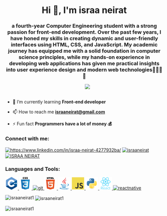 

<h1 align="center">Hi 👋, I'm israa neirat</h1>
<h3 align="center">a fourth-year Computer Engineering student with a strong passion for front-end development. Over the past few years, I have honed my skills in creating dynamic and user-friendly interfaces using HTML, CSS, and JavaScript. My academic journey has equipped me with a solid foundation in computer science principles, while my hands-on experience in developing web applications has given me practical insights into user experience design and modern web technologies👩‍💻✨💜</h3>

<img align="right" src="https://user-images.githubusercontent.com/63050133/156676671-d5b2e362-97d4-4404-9447-dd71ddfea82f.gif" width = 250px/>
<br> <br/> 



- 🌱 I’m currently learning **Front-end developer**

- 📫 How to reach me **israaneirat@gmail.com**

- ⚡ Fun fact **Programmers have a lot of money 💰**

<h3 align="left">Connect with me:</h3>
<p align="left">
<a href="https://www.linkedin.com/in/israa-neirat-4277932ba/" target="blank"><img align="center" src="https://raw.githubusercontent.com/rahuldkjain/github-profile-readme-generator/master/src/images/icons/Social/linked-in-alt.svg" alt="https://www.linkedin.com/in/israa-neirat-4277932ba/" height="30" width="40" /></a>
<a href="https://www.leetcode.com/israaneirat" target="blank"><img align="center" src="https://raw.githubusercontent.com/rahuldkjain/github-profile-readme-generator/master/src/images/icons/Social/leet-code.svg" alt="israaneirat" height="30" width="40" /></a>
<a href="https://www.datacamp.com/portfolio/israaneirat" target="blank"><img align="center" src="https://cdn-images-1.medium.com/max/1200/1*JpjDIxDcIo3uNueS3b_K2w.png" alt="ISRAA NEIRAT" height="30" width="40" /></a>
</p>
</p>

<h3 align="left">Languages and Tools:</h3>
<p align="left"> <a href="https://www.w3schools.com/cpp/" target="_blank" rel="noreferrer"> <img src="https://raw.githubusercontent.com/devicons/devicon/master/icons/cplusplus/cplusplus-original.svg" alt="cplusplus" width="40" height="40"/> </a> <a href="https://www.w3schools.com/css/" target="_blank" rel="noreferrer"> <img src="https://raw.githubusercontent.com/devicons/devicon/master/icons/css3/css3-original-wordmark.svg" alt="css3" width="40" height="40"/> </a> <a href="https://git-scm.com/" target="_blank" rel="noreferrer"> <img src="https://www.vectorlogo.zone/logos/git-scm/git-scm-icon.svg" alt="git" width="40" height="40"/> </a> <a href="https://www.w3.org/html/" target="_blank" rel="noreferrer"> <img src="https://raw.githubusercontent.com/devicons/devicon/master/icons/html5/html5-original-wordmark.svg" alt="html5" width="40" height="40"/> </a> <a href="https://www.java.com" target="_blank" rel="noreferrer"> <img src="https://raw.githubusercontent.com/devicons/devicon/master/icons/java/java-original.svg" alt="java" width="40" height="40"/> </a> <a href="https://developer.mozilla.org/en-US/docs/Web/JavaScript" target="_blank" rel="noreferrer"> <img src="https://raw.githubusercontent.com/devicons/devicon/master/icons/javascript/javascript-original.svg" alt="javascript" width="40" height="40"/> </a> <a href="https://www.python.org" target="_blank" rel="noreferrer"> <img src="https://raw.githubusercontent.com/devicons/devicon/master/icons/python/python-original.svg" alt="python" width="40" height="40"/> </a> <a href="https://reactjs.org/" target="_blank" rel="noreferrer"> <img src="https://raw.githubusercontent.com/devicons/devicon/master/icons/react/react-original-wordmark.svg" alt="react" width="40" height="40"/> </a> <a href="https://reactnative.dev/" target="_blank" rel="noreferrer"> <img src="https://reactnative.dev/img/header_logo.svg" alt="reactnative" width="40" height="40"/> </a> </p>

<p><img align="left" src="https://github-readme-stats.vercel.app/api/top-langs?username=israaneirat1&show_icons=true&locale=en&layout=compact" alt="israaneirat1" /></p>

<p>&nbsp;<img align="center" src="https://github-readme-stats.vercel.app/api?username=israaneirat1&show_icons=true&locale=en" alt="israaneirat1" /></p>

<p><img align="center" src="https://github-readme-streak-stats.herokuapp.com/?user=israaneirat1&" alt="israaneirat1" /></p>
